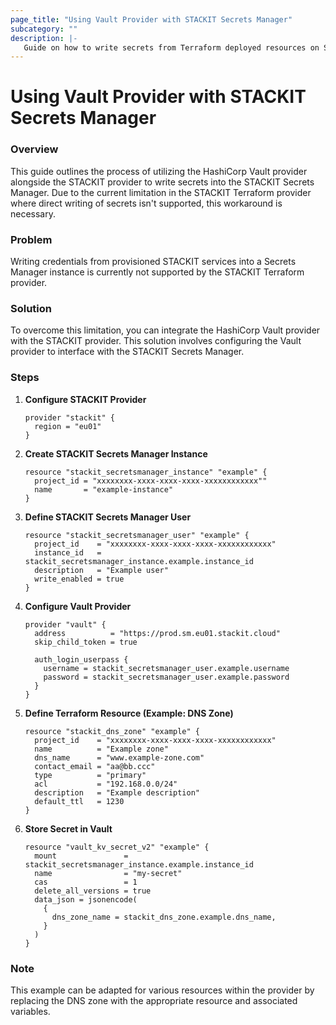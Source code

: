 ```yaml
---
page_title: "Using Vault Provider with STACKIT Secrets Manager"
subcategory: ""
description: |-
   Guide on how to write secrets from Terraform deployed resources on STACKIT cloud to the STACKIT Secrets Manager 
---
```

# Using Vault Provider with STACKIT Secrets Manager

### Overview

This guide outlines the process of utilizing the HashiCorp Vault provider alongside the STACKIT provider to write secrets into the STACKIT Secrets Manager. Due to the current limitation in the STACKIT Terraform provider where direct writing of secrets isn't supported, this workaround is necessary.

### Problem

Writing credentials from provisioned STACKIT services into a Secrets Manager instance is currently not supported by the STACKIT Terraform provider.

### Solution

To overcome this limitation, you can integrate the HashiCorp Vault provider with the STACKIT provider. This solution involves configuring the Vault provider to interface with the STACKIT Secrets Manager.

### Steps

1. **Configure STACKIT Provider**

    ```hcl
    provider "stackit" {
      region = "eu01"
    }
    ```

2. **Create STACKIT Secrets Manager Instance**

    ```hcl
    resource "stackit_secretsmanager_instance" "example" {
      project_id = "xxxxxxxx-xxxx-xxxx-xxxx-xxxxxxxxxxxx""
      name       = "example-instance"
    }
    ```

3. **Define STACKIT Secrets Manager User**

    ```hcl
    resource "stackit_secretsmanager_user" "example" {
      project_id    = "xxxxxxxx-xxxx-xxxx-xxxx-xxxxxxxxxxxx"
      instance_id   = stackit_secretsmanager_instance.example.instance_id
      description   = "Example user"
      write_enabled = true
    }
    ```

4. **Configure Vault Provider**

    ```hcl
    provider "vault" {
      address          = "https://prod.sm.eu01.stackit.cloud"
      skip_child_token = true

      auth_login_userpass {
        username = stackit_secretsmanager_user.example.username
        password = stackit_secretsmanager_user.example.password
      }
    }
    ```

5. **Define Terraform Resource (Example: DNS Zone)**

    ```hcl
    resource "stackit_dns_zone" "example" {
      project_id    = "xxxxxxxx-xxxx-xxxx-xxxx-xxxxxxxxxxxx"
      name          = "Example zone"
      dns_name      = "www.example-zone.com"
      contact_email = "aa@bb.ccc"
      type          = "primary"
      acl           = "192.168.0.0/24"
      description   = "Example description"
      default_ttl   = 1230
    }
    ```

6. **Store Secret in Vault**

    ```hcl
    resource "vault_kv_secret_v2" "example" {
      mount               = stackit_secretsmanager_instance.example.instance_id
      name                = "my-secret"
      cas                 = 1
      delete_all_versions = true
      data_json = jsonencode(
        {
          dns_zone_name = stackit_dns_zone.example.dns_name,
        }
      )
    }
    ```

### Note

This example can be adapted for various resources within the provider by replacing the DNS zone with the appropriate resource and associated variables.

